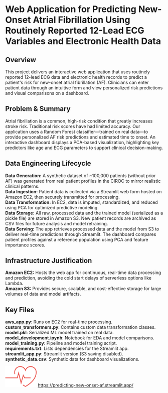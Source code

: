 # Web Application for Predicting New-Onset Atrial Fibrillation Using Routinely Reported 12-Lead ECG Variables and Electronic Health Data

## Overview

This project delivers an interactive web application that uses routinely reported 12-lead ECG data and electronic health records to predict a patient's risk for new-onset atrial fibrillation (AF). Clinicians can enter patient data through an intuitive form and view personalized risk predictions and visual comparisons on a dashboard.

## Problem & Summary

Atrial fibrillation is a common, high-risk condition that greatly increases stroke risk. Traditional risk scores have had limited accuracy. Our application uses a Random Forest classifier—trained on real data—to provide personalized AF risk predictions and estimated time to onset. An interactive dashboard displays a PCA-based visualization, highlighting key predictors like age and ECG parameters to support clinical decision-making.

## Data Engineering Lifecycle

**Data Generation:** A synthetic dataset of ~100,000 patients (without prior AF) was generated from real patient profiles in the CIROC to mirror realistic clinical patterns.  
**Data Ingestion:** Patient data is collected via a Streamlit web form hosted on Amazon EC2, then securely transmitted for processing.  
**Data Transformation:** In EC2, data is imputed, standardized, and reduced using PCA for optimized predictive modeling.  
**Data Storage:** All raw, processed data and the trained model (serialized as a pickle file) are stored in Amazon S3. New patient records are archived as CSV files for future analysis and model retraining.  
**Data Serving:** The app retrieves processed data and the model from S3 to deliver real-time predictions through Streamlit. The dashboard compares patient profiles against a reference population using PCA and feature importance scores.  

## Infrastructure Justification

**Amazon EC2:** Hosts the web app for continuous, real-time data processing and prediction, avoiding the cold start delays of serverless options like Lambda.  
**Amazon S3:** Provides secure, scalable, and cost-effective storage for large volumes of data and model artifacts.  

## Key Files

**aws_app.py**: Runs on EC2 for real-time processing.  
**custom_transformers.py**: Contains custom data transformation classes.  
**model.pkl**: Serialized ML model trained on real data.  
**model_development.ipynb**: Notebook for EDA and model comparisons.  
**model_training.py**: Pipeline and model training script.  
**requirements.txt**: Lists dependencies for the Streamlit app.  
**streamlit_app.py**: Streamlit version (S3 saving disabled).  
**synthetic_data.csv**: Synthetic data for dashboard visualizations.  

![Web Application for Predicting New-Onset Atrial Fibrillation Using Routinely Reported 12-Lead ECG Variables and Electronic Health Data](https://github.com/yildiramdsa/web_application_for_predicting_new_onset_atrial_fibrillation/blob/main/title_sm.png) https://predicting-new-onset-af.streamlit.app/
